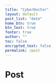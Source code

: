 ```yaml
---
title: "CyberDoctor"
layout: default
post_list: "date"
home_btn: true
btn_text: true
footer: true
author: ""
toc: false
encrypted_text: false
permalink: /post
---
```


# Post

